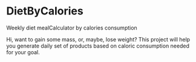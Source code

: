 # DietByCalories
Weekly diet mealCalculator by calories consumption

Hi, want to gain some mass, or, maybe, lose weight?
This project will help you generate daily set of products based on caloric consumption needed for your goal.
